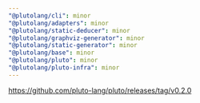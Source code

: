 ```yaml
---
"@plutolang/cli": minor
"@plutolang/adapters": minor
"@plutolang/static-deducer": minor
"@plutolang/graphviz-generator": minor
"@plutolang/static-generator": minor
"@plutolang/base": minor
"@plutolang/pluto": minor
"@plutolang/pluto-infra": minor
---
```


https://github.com/pluto-lang/pluto/releases/tag/v0.2.0
